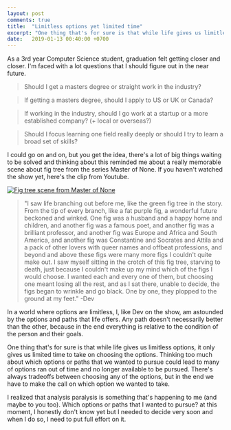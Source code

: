 ```yaml
---
layout: post
comments: true
title:  "Limitless options yet limited time"
excerpt: "One thing that's for sure is that while life gives us limitless options, it only gives us limited time to take on choosing the options. Thinking too much about which options or paths that we wanted to pursue could lead to many of options ran out of time and no longer available to be pursued."
date:   2019-01-13 00:40:00 +0700
---
```


As a 3rd year Computer Science student, graduation felt getting closer and closer. I'm faced with a lot questions that I should figure out in the near future.

> Should I get a masters degree or straight work in the industry?

> If getting a masters degree, should I apply to US or UK or Canada?

> If working in the industry, should I go work at a startup or a more established company? (+ local or overseas?)

> Should I focus learning one field really deeply or should I try to learn a broad set of skills?

I could go on and on, but you get the idea, there's a lot of big things waiting to be solved and thinking about this reminded me about a really memorable scene about fig tree from the series Master of None. If you haven't watched the show yet, here's the clip from Youtube.

[![Fig tree scene from Master of None](http://img.youtube.com/vi/oFwaeb3a3NA/0.jpg)](http://www.youtube.com/watch?v=oFwaeb3a3NA "")

> "I saw life branching out before me, like the green fig tree in the story. From the tip of every branch, like a fat purple fig, a wonderful future beckoned and winked. One fig was a husband and a happy home and children, and another fig was a famous poet, and another fig was a brilliant professor, and another fig was Europe and Africa and South America, and another fig was Constantine and Socrates and Attila and a pack of other lovers with queer names and offbeat professions, and beyond and above these figs were many more figs I couldn't quite make out. I saw myself sitting in the crotch of this fig tree, starving to death, just because I couldn't make up my mind which of the figs I would choose. I wanted each and every one of them, but choosing one meant losing all the rest, and as I sat there, unable to decide, the figs began to wrinkle and go black. One by one, they plopped to the ground at my feet." -Dev

In a world where options are limitless, I, like Dev on the show, am astounded by the options and paths that life offers. Any path doesn't necessarily better than the other, because in the end everything is relative to the condition of the person and their goals.

One thing that's for sure is that while life gives us limitless options, it only gives us limited time to take on choosing the options. Thinking too much about which options or paths that we wanted to pursue could lead to many of options ran out of time and no longer available to be pursued. There's always tradeoffs between choosing any of the options, but in the end we have to make the call on which option we wanted to take.

I realized that analysis paralysis is something that's happening to me (and maybe to you too). Which options or paths that I wanted to pursue? at this moment, I honestly don't know yet but I needed to decide very soon and when I do so, I need to put full effort on it.
